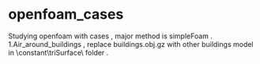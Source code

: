# openfoam_cases
Studying openfoam with cases , major method is simpleFoam .
1.Air_around_buildings , replace buildings.obj.gz with other buildings model in \constant\triSurface\ folder .
